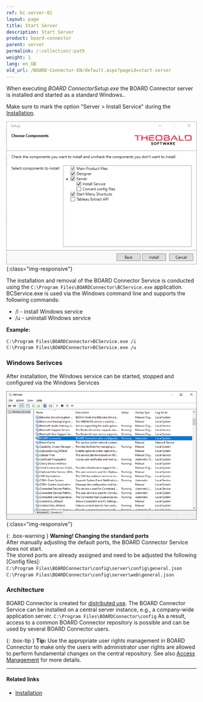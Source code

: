 ```yaml
---
ref: bc-server-01
layout: page
title: Start Server
description: Start Server
product: board-connector
parent: server
permalink: /:collection/:path
weight: 1
lang: en_GB
old_url: /BOARD-Connector-EN/default.aspx?pageid=start-server
---
```


When executing *BOARD ConnectorSetup.exe* the BOARD Connector server is installed and started as a standard Windows..

Make sure to mark the option "Server > Install Service" during the [Installation](../introduction/installation-and-update).

![Services-Install](/img/content/xu/XU_Setup_3.png){:class="img-responsive"}

The installation and removal of  the BOARD Connector Service is conducted using the `C:\Program Files\BOARDConnector\BCService.exe` application.
BCService.exe is used via the Windows command line and supports the following commands:

- /i - install Windows service
- /u - uninstall Windows service

**Example:**
```
C:\Program Files\BOARDConnector>BCService.exe /i
C:\Program Files\BOARDConnector>BCService.exe /u
```

### Windows Serivces

After installation, the Windows service can be started, stopped and configured via the Windows Services

![Services-Start-Server](/img/content/board/BC_Setup_3.png){:class="img-responsive"}

{: .box-warning }
**Warning! Changing the standard ports**<br>
After manually adjusting the default ports, the BOARD Connector Service does not start.<br>
The stored ports are already assigned and need to be adjusted the following [Config files]:<br>
`C:\Program Files\BOARDConnector\config\server\config\general.json`<br>
`C:\Program Files\BOARDConnector\config\server\web\general.json`

### Architecture

BOARD Connector is created for [distributed use](../introduction#basic-functionality---architecture). The BOARD Connector Service can be installed on a central server instance, e.g., a company-wide application server.
`C:\Program Files\BOARDConnector\config` As a result, access to a common BOARD Connector repository is possible and can be used by several BOARD Connector users.

{: .box-tip }
**Tip:** Use the appropriate user rights management in BOARD Connector to make only the users with administrator user rights are allowed to perform fundamental changes on the central repository. See also [Access Management](../security/access-management) for more details.

*****
#### Related links
- [Installation](../introduction/installation-and-update)



